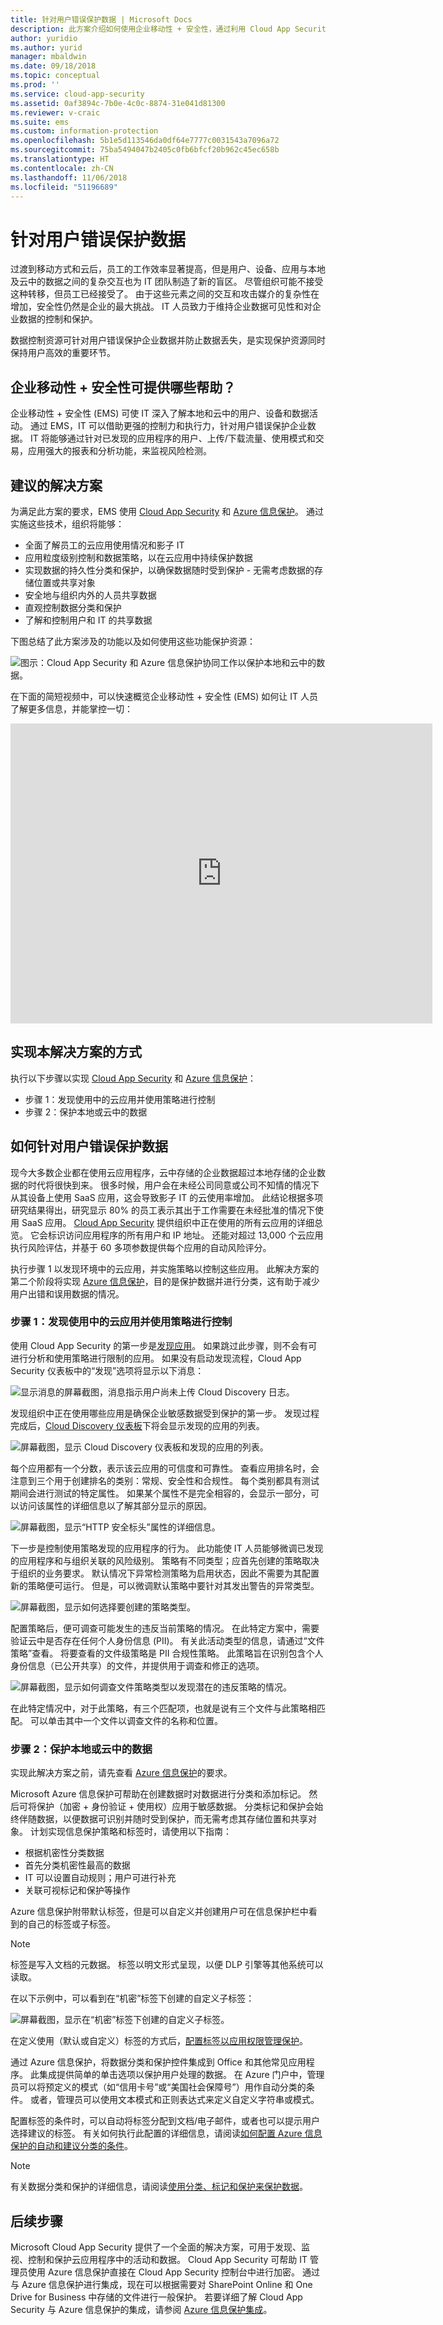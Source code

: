 ```yaml
---
title: 针对用户错误保护数据 | Microsoft Docs
description: 此方案介绍如何使用企业移动性 + 安全性，通过利用 Cloud App Security 和 Azure 信息保护功能，针对用户错误保护企业数据并防止数据丢失。
author: yuridio
ms.author: yurid
manager: mbaldwin
ms.date: 09/18/2018
ms.topic: conceptual
ms.prod: ''
ms.service: cloud-app-security
ms.assetid: 0af3894c-7b0e-4c0c-8874-31e041d81300
ms.reviewer: v-craic
ms.suite: ems
ms.custom: information-protection
ms.openlocfilehash: 5b1e5d113546da0df64e7777c0031543a7096a72
ms.sourcegitcommit: 75ba5494047b2405c0fb6bfcf20b962c45ec658b
ms.translationtype: HT
ms.contentlocale: zh-CN
ms.lasthandoff: 11/06/2018
ms.locfileid: "51196689"
---
```

# <a name="protect-data-against-user-mistakes"></a>针对用户错误保护数据

过渡到移动方式和云后，员工的工作效率显著提高，但是用户、设备、应用与本地及云中的数据之间的复杂交互也为 IT 团队制造了新的盲区。 尽管组织可能不接受这种转移，但员工已经接受了。 由于这些元素之间的交互和攻击媒介的复杂性在增加，安全性仍然是企业的最大挑战。 IT 人员致力于维持企业数据可见性和对企业数据的控制和保护。

数据控制资源可针对用户错误保护企业数据并防止数据丢失，是实现保护资源同时保持用户高效的重要环节。

## <a name="how-can-enterprise-mobility--security-help-you"></a>企业移动性 + 安全性可提供哪些帮助？

企业移动性 + 安全性 (EMS) 可使 IT 深入了解本地和云中的用户、设备和数据活动。  通过 EMS，IT 可以借助更强的控制力和执行力，针对用户错误保护企业数据。  IT 将能够通过针对已发现的应用程序的用户、上传/下载流量、使用模式和交易，应用强大的报表和分析功能，来监视风险检测。

## <a name="recommended-solution"></a>建议的解决方案

为满足此方案的要求，EMS 使用 [Cloud App Security](https://technet.microsoft.com/library/mt489024.aspx) 和 [Azure 信息保护](https://docs.microsoft.com/information-protection/understand-explore/what-is-information-protection)。 通过实施这些技术，组织将能够：

- 全面了解员工的云应用使用情况和影子 IT
- 应用粒度级别控制和数据策略，以在云应用中持续保护数据
- 实现数据的持久性分类和保护，以确保数据随时受到保护 - 无需考虑数据的存储位置或共享对象
- 安全地与组织内外的人员共享数据
- 直观控制数据分类和保护
- 了解和控制用户和 IT 的共享数据

下图总结了此方案涉及的功能以及如何使用这些功能保护资源：

![图示：Cloud App Security 和 Azure 信息保护协同工作以保护本地和云中的数据。](./media/protect-data-user-mistake/protect-data-user-mistake-fig1-1.png)

在下面的简短视频中，可以快速概览企业移动性 + 安全性 (EMS) 如何让 IT 人员了解更多信息，并能掌控一切：

<iframe width="675" height="480" src="https://www.youtube.com/embed/LWlRVHp7sKQ" frameborder="0" allowfullscreen></iframe>


## <a name="how-to-implement-this-solution"></a>实现本解决方案的方式

执行以下步骤以实现 [Cloud App Security](https://technet.microsoft.com/library/mt668458.aspx) 和 [Azure 信息保护](https://docs.microsoft.com/information-protection/understand-explore/what-is-information-protection)：

- 步骤 1：发现使用中的云应用并使用策略进行控制
- 步骤 2：保护本地或云中的数据

## <a name="how-to-protect-data-against-user-mistakes"></a>如何针对用户错误保护数据

现今大多数企业都在使用云应用程序，云中存储的企业数据超过本地存储的企业数据的时代将很快到来。 很多时候，用户会在未经公司同意或公司不知情的情况下从其设备上使用 SaaS 应用，这会导致影子 IT 的云使用率增加。 此结论根据多项研究结果得出，研究显示 80% 的员工表示其出于工作需要在未经批准的情况下使用 SaaS 应用。 [Cloud App Security](https://technet.microsoft.com/library/mt657567.aspx) 提供组织中正在使用的所有云应用的详细总览。 它会标识访问应用程序的所有用户和 IP 地址。 还能对超过 13,000 个云应用执行风险评估，并基于 60 多项参数提供每个应用的自动风险评分。 

执行步骤 1 以发现环境中的云应用，并实施策略以控制这些应用。 此解决方案的第二个阶段将实现 [Azure 信息保护](https://docs.microsoft.com/information-protection/get-started/requirements)，目的是保护数据并进行分类，这有助于减少用户出错和误用数据的情况。

### <a name="step-1-discover-cloud-apps-in-use-and-control-them-with-policy"></a>步骤 1：发现使用中的云应用并使用策略进行控制

使用 Cloud App Security 的第一步是[发现应用](https://technet.microsoft.com/library/mt657567.aspx)。 如果跳过此步骤，则不会有可进行分析和使用策略进行限制的应用。 如果没有启动发现流程，Cloud App Security 仪表板中的“发现”选项将显示以下消息：

![显示消息的屏幕截图，消息指示用户尚未上传 Cloud Discovery 日志。](./media/protect-data-user-mistake/protect-data-user-mistake-fig2-1.png)

发现组织中正在使用哪些应用是确保企业敏感数据受到保护的第一步。 发现过程完成后，[Cloud Discovery 仪表板](https://technet.microsoft.com/library/mt727946.aspx)下将会显示发现的应用的列表。

![屏幕截图，显示 Cloud Discovery 仪表板和发现的应用的列表。](./media/protect-data-user-mistake/protect-data-user-mistake-fig3.png)

每个应用都有一个分数，表示该云应用的可信度和可靠性。 查看应用排名时，会注意到三个用于创建排名的类别：常规、安全性和合规性。 每个类别都具有测试期间会进行测试的特定属性。 如果某个属性不是完全相容的，会显示一部分，可以访问该属性的详细信息以了解其部分显示的原因。

![屏幕截图，显示“HTTP 安全标头”属性的详细信息。](./media/protect-data-user-mistake/protect-data-user-mistake-fig4.png)

下一步是控制使用策略发现的应用程序的行为。 此功能使 IT 人员能够微调已发现的应用程序和与组织关联的风险级别。 策略有不同类型；应首先创建的策略取决于组织的业务要求。 默认情况下异常检测策略为启用状态，因此不需要为其配置新的策略便可运行。 但是，可以微调默认策略中要针对其发出警告的异常类型。

![屏幕截图，显示如何选择要创建的策略类型。](./media/protect-data-user-mistake/protect-data-user-mistake-fig5.png)

配置策略后，便可调查可能发生的违反当前策略的情况。 在此特定方案中，需要验证云中是否存在任何个人身份信息 (PII)。 有关此活动类型的信息，请通过“文件策略”查看。 将要查看的文件级策略是 PII 合规性策略。 此策略旨在识别包含个人身份信息（已公开共享）的文件，并提供用于调查和修正的选项。

![屏幕截图，显示如何调查文件策略类型以发现潜在的违反策略的情况。](./media/protect-data-user-mistake/protect-data-user-mistake-fig6.png)

在此特定情况中，对于此策略，有三个匹配项，也就是说有三个文件与此策略相匹配。 可以单击其中一个文件以调查文件的名称和位置。

### <a name="step-2-protect-data-on-premises-or-in-the-cloud"></a>步骤 2：保护本地或云中的数据

实现此解决方案之前，请先查看 [Azure 信息保护](https://docs.microsoft.com/information-protection/get-started/infoprotect-tutorial-step1)的要求。

Microsoft Azure 信息保护可帮助在创建数据时对数据进行分类和添加标记。 然后可将保护（加密 + 身份验证 + 使用权）应用于敏感数据。 分类标记和保护会始终伴随数据，以便数据可识别并随时受到保护，而无需考虑其存储位置和共享对象。 计划实现信息保护策略和标签时，请使用以下指南：



- 根据机密性分类数据
- 首先分类机密性最高的数据
- IT 可以设置自动规则；用户可进行补充
- 关联可视标记和保护等操作

Azure 信息保护附带默认标签，但是可以自定义并创建用户可在信息保护栏中看到的自己的标签或子标签。

> [!NOTE]
> 标签是写入文档的元数据。 标签以明文形式呈现，以便 DLP 引擎等其他系统可以读取。

在以下示例中，可以看到在“机密”标签下创建的自定义子标签：

![屏幕截图，显示在“机密”标签下创建的自定义子标签。 ](./media/protect-data-user-mistake/protect-data-user-mistake-fig7.png)


在定义使用（默认或自定义）标签的方式后，[配置标签以应用权限管理保护](/azure/information-protection/configure-policy-protection#to-configure-a-label-to-apply-rights-management-protection)。

通过 Azure 信息保护，将数据分类和保护控件集成到 Office 和其他常见应用程序。 此集成提供简单的单击选项以保护用户处理的数据。 在 Azure 门户中，管理员可以将预定义的模式（如“信用卡号”或“美国社会保障号”）用作自动分类的条件。 或者，管理员可以使用文本模式和正则表达式来定义自定义字符串或模式。

配置标签的条件时，可以自动将标签分配到文档/电子邮件，或者也可以提示用户选择建议的标签。 有关如何执行此配置的详细信息，请阅读[如何配置 Azure 信息保护的自动和建议分类的条件](https://docs.microsoft.com/rights-management/information-protection/configure-policy-classification)。

> [!NOTE]
> 有关数据分类和保护的详细信息，请阅读[使用分类、标记和保护来保护数据](https://docs.microsoft.com/enterprise-mobility-security/solutions/infoprotect-secure-classify-scenario)。

## <a name="next-steps"></a>后续步骤

Microsoft Cloud App Security 提供了一个全面的解决方案，可用于发现、监视、控制和保护云应用程序中的活动和数据。 Cloud App Security 可帮助 IT 管理员使用 Azure 信息保护直接在 Cloud App Security 控制台中进行加密。 通过与 Azure 信息保护进行集成，现在可以根据需要对 SharePoint Online 和 One Drive for Business 中存储的文件进行一般保护。 若要详细了解 Cloud App Security 与 Azure 信息保护的集成，请参阅 [Azure 信息保护集成](https://docs.microsoft.com/cloud-app-security/azip-integration)。
